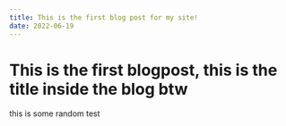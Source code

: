 ```yaml
---
title: This is the first blog post for my site!
date: 2022-06-19
---
```

# This is the first blogpost, this is the title inside the blog btw
this is some random test
